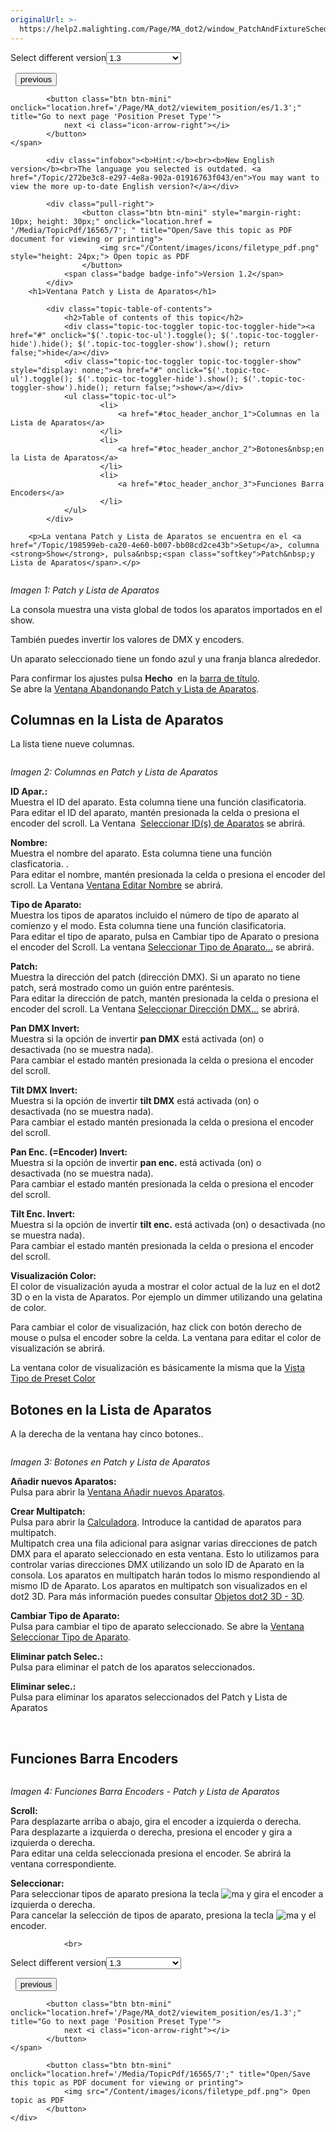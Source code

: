 ```yaml
---
originalUrl: >-
  https://help2.malighting.com/Page/MA_dot2/window_PatchAndFixtureSchedule/es/1.3
---
```


<div class="topic-navigation">

<div class="pull-right">
	<span class="pull-left">


<div class="pull-left">
<form action="/Topic/SetCurrentVersionNumber" class="form-inline" id="frmTagSelector" method="post">	<span class="form-mini">
		<div class="input-prepend"><span class="add-on">Select different version</span><select autocomplete="off" id="versionNumberId" name="versionNumberId" onchange="$(this).closest('#frmTagSelector').submit();" style="width: 120px;"><option value="">- latest -</option>
<option value="3">1.1</option>
<option value="7">1.2</option>
<option selected="selected" value="12">1.3</option>
<option value="16">1.5</option>
<option value="29">1.9</option>
</select></div>
		<input data-val="true" data-val-number="The field Int32 must be a number." data-val-required="The Int32 field is required." id="ProductId" name="ProductId" type="hidden" value="7">
		<input id="CurrentGuid" name="CurrentGuid" type="hidden" value="272be3c8-e297-4e8a-902a-01916763f043">
	</span>
</form></div>&nbsp;	</span>
	<span class="pull-right" style="white-space: nowrap;">
			<button class="btn btn-mini" onclick="location.href='/Page/MA_dot2/ViewItem_page/es/1.3'; " title="Go to previous page 'Page Pool'">
				<i class="icon-arrow-left"></i> previous
			</button>

			<button class="btn btn-mini" onclick="location.href='/Page/MA_dot2/viewitem_position/es/1.3';" title="Go to next page 'Position Preset Type'">
				next <i class="icon-arrow-right"></i> 
			</button>
	</span>
</div>
<div class="clear-fix" style="margin-bottom: 10px"></div>
</div>

			<div class="infobox"><b>Hint:</b><br><b>New English version</b><br>The language you selected is outdated. <a href="/Topic/272be3c8-e297-4e8a-902a-01916763f043/en">You may want to view the more up-to-date English version?</a></div>
		
			<div class="pull-right">
					<button class="btn btn-mini" style="margin-right: 10px; height: 30px;" onclick="location.href = '/Media/TopicPdf/16565/7'; " title="Open/Save this topic as PDF document for viewing or printing">
						<img src="/Content/images/icons/filetype_pdf.png" style="height: 24px;"> Open topic as PDF
					</button>
				<span class="badge badge-info">Version 1.2</span>
			</div>
		<h1>Ventana Patch y Lista de Aparatos</h1>

			<div class="topic-table-of-contents">
				<h2>Table of contents of this topic</h2>
				<div class="topic-toc-toggler topic-toc-toggler-hide"><a href="#" onclick="$('.topic-toc-ul').toggle(); $('.topic-toc-toggler-hide').hide(); $('.topic-toc-toggler-show').show(); return false;">hide</a></div>
				<div class="topic-toc-toggler topic-toc-toggler-show" style="display: none;"><a href="#" onclick="$('.topic-toc-ul').toggle(); $('.topic-toc-toggler-hide').show(); $('.topic-toc-toggler-show').hide(); return false;">show</a></div>
				<ul class="topic-toc-ul">
						<li>
							<a href="#toc_header_anchor_1">Columnas en la Lista de Aparatos</a>
						</li>
						<li>
							<a href="#toc_header_anchor_2">Botones&nbsp;en la Lista de Aparatos</a>
						</li>
						<li>
							<a href="#toc_header_anchor_3">Funciones Barra Encoders</a>
						</li>
				</ul>
			</div>

		<p>La ventana Patch y Lista de Aparatos se encuentra en el <a href="/Topic/198599eb-ca20-4e60-b007-bb08cd2ce43b">Setup</a>, columna <strong>Show</strong>, pulsa&nbsp;<span class="softkey">Patch&nbsp;y Lista de Aparatos</span>.</p>

<p><img alt="" src="/Media/Image/Dot2_ViewsandWindows_PatchAndFixtureSchedule01_1-2.png"></p>

<p><em>Imagen 1: Patch y Lista de Aparatos</em></p>

<p>La consola muestra una vista global de todos los aparatos importados en el show.</p>

<p>También puedes invertir los valores de&nbsp;DMX y encoders.</p>

<p>Un aparato seleccionado tiene un fondo azul y una franja blanca alrededor.</p>

<p>Para confirmar los ajustes pulsa&nbsp;<strong>Hecho&nbsp;</strong><img alt="" src="/Media/Image/Dot2_ViewsandWindows_PatchAndFixtureSchedule_1-0.PNG">&nbsp;en la&nbsp;<a href="/Topic/a9e3dcd7-1fb1-4dab-8e42-03f9e0de3e99">barra de título</a>.<br>
Se abre la&nbsp;<a href="/Topic/f219df9d-fe29-4b69-b856-17313e466884">Ventana Abandonando Patch y Lista de Aparatos</a>.</p>

<a name="toc_header_anchor_1" id="toc_header_anchor_1" class="topic-toc-item"></a><h2>Columnas en la Lista de Aparatos</h2>

<p>La lista tiene nueve columnas.</p>

<p><img alt="" src="/Media/Image/Dot2_ViewsandWindows_PatchAndFixtureSchedule02_1-2.PNG"></p>

<p><em>Imagen 2: Columnas en Patch y Lista de Aparatos</em></p>

<p><strong>ID Apar.:</strong><br>
Muestra el ID del aparato. Esta columna tiene una función clasificatoria. Para editar el ID del aparato, mantén presionada la celda o presiona el encoder del scroll. La Ventana&nbsp; <a href="/Topic/01949542-9b01-4052-b2c5-ac718d5dbdfe">Seleccionar&nbsp;ID(s) de Aparatos</a>&nbsp;se abrirá.</p>

<p><strong>Nombre:</strong><br>
Muestra el nombre del aparato. Esta columna tiene una función clasficatoria.&nbsp;.<br>
Para editar el nombre, mantén presionada la celda o presiona el encoder del scroll. La Ventana <a href="/Topic/26701109-1218-40c5-a9bc-26913cd9cb54">Ventana Editar Nombre</a>&nbsp;se abrirá.</p>

<p><strong>Tipo de Aparato:</strong><br>
Muestra los tipos de aparatos incluido el número de tipo de aparato al comienzo y el modo.&nbsp;Esta columna tiene una función&nbsp;clasificatoria.<br>
Para editar el tipo de aparato, pulsa en&nbsp;<span class="softkey">Cambiar tipo de Aparato</span>&nbsp;o presiona el&nbsp;encoder&nbsp;del&nbsp;Scroll. La ventana&nbsp;<a href="/Topic/96c563e2-9cf8-4ebd-813a-8eead50ca853">Seleccionar Tipo de Aparato...</a>&nbsp;se abrirá.</p>

<p><strong>Patch:</strong><br>
Muestra la dirección del patch (dirección DMX). Si un aparato no tiene patch, será mostrado como un guión entre paréntesis.<br>
Para editar la dirección de patch, mantén presionada la celda o presiona el encoder del scroll. La Ventana&nbsp;<a href="/Topic/bfc8868e-9fe1-4364-be83-5f81994da9e8">Seleccionar Dirección&nbsp;DMX...</a>&nbsp;se abrirá.</p>

<p><strong>Pan DMX Invert:</strong><br>
Muestra si la opción de invertir <strong>pan DMX</strong> está activada (on) o desactivada&nbsp;(no se muestra nada).<br>
Para cambiar el estado mantén presionada la celda o presiona el encoder del scroll.</p>

<p><strong>Tilt DMX Invert:</strong><br>
Muestra si la opción de invertir <strong>tilt DMX</strong> está activada (on) o desactivada&nbsp;(no se muestra nada).<br>
Para cambiar el estado&nbsp;mantén presionada la celda o presiona el encoder del scroll.</p>

<p><strong>Pan Enc. (=Encoder) Invert:</strong><br>
Muestra si la opción de invertir <strong>pan enc.</strong> está activada (on) o desactivada&nbsp;(no se muestra nada).<br>
Para cambiar el estado&nbsp;mantén presionada la celda o presiona el encoder del scroll.</p>

<p><strong>Tilt Enc. Invert:</strong><br>
Muestra si la opción de invertir <strong>tilt enc.</strong> está activada (on) o desactivada&nbsp;(no se muestra nada).<br>
Para cambiar el estado&nbsp;mantén presionada la celda o presiona el encoder del scroll.</p>

<p><strong>Visualización Color:</strong><br>
El color de visualización ayuda a mostrar el color actual de la luz en el dot2 3D o en la vista de Aparatos. Por ejemplo un dimmer utilizando una gelatina de color.&nbsp;</p>

<p>Para cambiar el color de visualización, haz click con botón derecho de mouse o pulsa el encoder sobre la celda. La ventana para editar el color de visualización se abrirá.</p>

<p>La ventana color de visualización es básicamente la misma que la&nbsp;<a href="/Topic/0fd235c9-f6a5-4c9b-a2c0-b7f90045a63a">Vista Tipo de Preset Color</a></p>

<a name="toc_header_anchor_2" id="toc_header_anchor_2" class="topic-toc-item"></a><h2>Botones&nbsp;en la Lista de Aparatos</h2>

<p>A la derecha de la ventana hay cinco botones..</p>

<p><img alt="" src="/Media/Image/Dot2_ViewsandWindows_PatchAndFixtureSchedule03_1-2.png"></p>

<p><em>Imagen 3: Botones en Patch y Lista de Aparatos</em></p>

<p><strong>Añadir nuevos Aparatos:</strong><br>
Pulsa para abrir la&nbsp;<a href="/Topic/dce789eb-89d8-49f1-aedc-bd9fbd45afa0">Ventana Añadir nuevos Aparatos</a>.</p>

<p><strong>Crear&nbsp;Multipatch:</strong><br>
Pulsa para abrir la <a href="/Topic/014d961b-8de1-4f48-92de-e6da3cc6a15f">Calculadora</a>. Introduce la cantidad de aparatos para multipatch.<br>
Multipatch crea una fila adicional para asignar varias direcciones de patch DMX para el aparato seleccionado en esta ventana. Esto lo utilizamos para controlar varias direcciones DMX utilizando un solo ID de Aparato en la consola. Los aparatos en multipatch harán todos lo mismo respondiendo al mismo ID de Aparato. Los aparatos en multipatch son visualizados en el dot2 3D. Para más información puedes consultar <a href="https://help2.malighting.com/Page/MA_dot2/3DObjects/en/1.2">Objetos dot2 3D - 3D</a>.</p>

<p><strong>Cambiar Tipo de Aparato:</strong><br>
Pulsa para cambiar el tipo de aparato seleccionado. Se abre la <a href="/Topic/96c563e2-9cf8-4ebd-813a-8eead50ca853">Ventana Seleccionar Tipo de Aparato</a>.</p>

<p><strong>Eliminar patch Selec.:</strong><br>
Pulsa para eliminar el patch de los aparatos seleccionados.</p>

<p><strong>Eliminar selec.:</strong><br>
Pulsa para eliminar los aparatos seleccionados del Patch y Lista de Aparatos</p>

<p>&nbsp;</p>

<a name="toc_header_anchor_3" id="toc_header_anchor_3" class="topic-toc-item"></a><h2>Funciones Barra Encoders</h2>

<p><img alt="" src="/Media/Image/Dot2_ViewsandWindows_PatchAndFixtureSchedule04_1-1-3.png"></p>

<p><em>Imagen 4: Funciones Barra Encoders - Patch y Lista de Aparatos</em></p>

<p><strong>Scroll:</strong><br>
Para desplazarte arriba o abajo, gira el encoder a izquierda o derecha.<br>
Para desplazarte a izquierda o derecha, presiona el encoder y gira a izquierda o derecha.<br>
Para editar una celda seleccionada presiona el encoder. Se abrirá la ventana correspondiente.</p>

<p><strong>Seleccionar:</strong><br>
Para seleccionar tipos de aparato presiona la tecla&nbsp;<span class="hardkey"><img alt="ma" src="/Media/Mlg/ma.png"></span>&nbsp;y gira el encoder a izquierda o derecha.<br>
Para cancelar la selección de tipos de aparato, presiona la tecla <span class="hardkey"><img alt="ma" src="/Media/Mlg/ma.png"></span>&nbsp;​y el encoder.</p>


				<br>
<div class="topic-navigation">

<div class="pull-right">
	<span class="pull-left">


<div class="pull-left">
<form action="/Topic/SetCurrentVersionNumber" class="form-inline" id="frmTagSelector" method="post">	<span class="form-mini">
		<div class="input-prepend"><span class="add-on">Select different version</span><select autocomplete="off" id="versionNumberId" name="versionNumberId" onchange="$(this).closest('#frmTagSelector').submit();" style="width: 120px;"><option value="">- latest -</option>
<option value="3">1.1</option>
<option value="7">1.2</option>
<option selected="selected" value="12">1.3</option>
<option value="16">1.5</option>
<option value="29">1.9</option>
</select></div>
		<input data-val="true" data-val-number="The field Int32 must be a number." data-val-required="The Int32 field is required." id="ProductId" name="ProductId" type="hidden" value="7">
		<input id="CurrentGuid" name="CurrentGuid" type="hidden" value="272be3c8-e297-4e8a-902a-01916763f043">
	</span>
</form></div>&nbsp;	</span>
	<span class="pull-right" style="white-space: nowrap;">
			<button class="btn btn-mini" onclick="location.href='/Page/MA_dot2/ViewItem_page/es/1.3'; " title="Go to previous page 'Page Pool'">
				<i class="icon-arrow-left"></i> previous
			</button>

			<button class="btn btn-mini" onclick="location.href='/Page/MA_dot2/viewitem_position/es/1.3';" title="Go to next page 'Position Preset Type'">
				next <i class="icon-arrow-right"></i> 
			</button>
	</span>
</div>
	<div class="clear-fix"></div>
	<div class="pull-right">
	
			<button class="btn btn-mini" onclick="location.href='/Media/TopicPdf/16565/7';" title="Open/Save this topic as PDF document for viewing or printing">
				<img src="/Content/images/icons/filetype_pdf.png"> Open topic as PDF
			</button>
	</div>
<div class="clear-fix" style="margin-bottom: 10px"></div>
</div>

	
